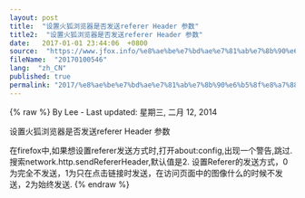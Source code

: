 ```yaml
---
layout: post
title:  "设置火狐浏览器是否发送referer Header 参数"
title2:  "设置火狐浏览器是否发送referer Header 参数"
date:   2017-01-01 23:44:06  +0800
source:  "https://www.jfox.info/%e8%ae%be%e7%bd%ae%e7%81%ab%e7%8b%90%e6%b5%8f%e8%a7%88%e5%99%a8%e6%98%af%e5%90%a6%e5%8f%91%e9%80%81referer-header-%e5%8f%82%e6%95%b0.html"
fileName:  "20170100546"
lang:  "zh_CN"
published: true
permalink: "2017/%e8%ae%be%e7%bd%ae%e7%81%ab%e7%8b%90%e6%b5%8f%e8%a7%88%e5%99%a8%e6%98%af%e5%90%a6%e5%8f%91%e9%80%81referer-header-%e5%8f%82%e6%95%b0.html"
---
```

{% raw %}
By Lee - Last updated: 星期三, 二月 12, 2014

设置火狐浏览器是否发送referer Header 参数

在firefox中,如果想设置referer发送方式时,打开about:config,出现一个警告,跳过.搜索network.http.sendRefererHeader,默认值是2. 设置Referer的发送方式，0为完全不发送，1为只在点击链接时发送，在访问页面中的图像什么的时候不发送，2为始终发送.
{% endraw %}
